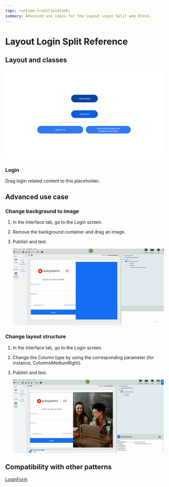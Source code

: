 ```yaml
---
tags: runtime-traditionalweb;
summary: Advanced use cases for the Layout Login Split web block.
---
```


# Layout Login Split Reference

## Layout and classes

![](<images/layout-loginsplit-1-diag.png>)

### Login

Drag login related content to this placeholder.

## Advanced use case

### Change background to image

1. In the Interface tab, go to the Login screen.
1. Remove the background container and drag an image. 
1. Publish and test.
    
    ![](<images/layout-loginsplit-1-ss.gif?width=600>)

### Change layout structure

1. In the Interface tab, go to the Login screen.
1. Change the Column type by using the corresponding parameter (for instance, ColumnsMediumRight).
1. Publish and test.
    
    ![](<images/layout-loginsplit-2-ss.gif?width=600>)

## Compatibility with other patterns

[LoginForm](loginform.md)
